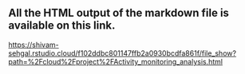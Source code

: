 ## All the HTML output of the markdown file is available on this link.

https://shivam-sehgal.rstudio.cloud/f102ddbc801147ffb2a0930bcdfa861f/file_show?path=%2Fcloud%2Fproject%2FActivity_monitoring_analysis.html
